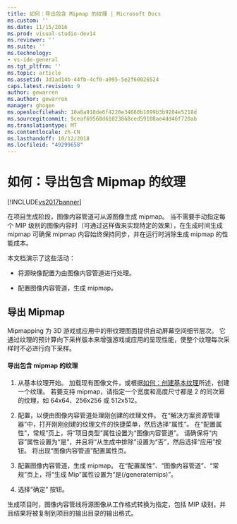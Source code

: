 ```yaml
---
title: 如何：导出包含 Mipmap 的纹理 | Microsoft Docs
ms.custom: ''
ms.date: 11/15/2016
ms.prod: visual-studio-dev14
ms.reviewer: ''
ms.suite: ''
ms.technology:
- vs-ide-general
ms.tgt_pltfrm: ''
ms.topic: article
ms.assetid: 3d1ad14b-44fb-4cf0-a995-5e2f60026524
caps.latest.revision: 9
author: gewarren
ms.author: gewarren
manager: ghogen
ms.openlocfilehash: 10a8a918de6f4228e34660b1699b3b9204e5218d
ms.sourcegitcommit: 9ceaf69568d61023868ced59108ae4dd46f720ab
ms.translationtype: MT
ms.contentlocale: zh-CN
ms.lasthandoff: 10/12/2018
ms.locfileid: "49299658"
---
```

# <a name="how-to-export-a-texture-that-contains-mipmaps"></a>如何：导出包含 Mipmap 的纹理
[!INCLUDE[vs2017banner](../includes/vs2017banner.md)]

在项目生成阶段，图像内容管道可从源图像生成 mipmap。 当不需要手动指定每个 MIP 级别的图像内容时（可通过这样做来实现特定的效果），在生成时间生成 mipmap 可确保 mipmap 内容始终保持同步，并在运行时消除生成 mipmap 的性能成本。  
  
 本文档演示了这些活动：  
  
-   将源映像配置为由图像内容管道进行处理。  
  
-   配置图像内容管道，生成 mipmap。  
  
## <a name="exporting-mipmaps"></a>导出 Mipmap  
 Mipmapping 为 3D 游戏或应用中的带纹理图面提供自动屏幕空间细节层次。 它通过纹理的预计算向下采样版本来增强游戏或应用的呈现性能，使整个纹理每次采样时不必进行向下采样。  
  
#### <a name="to-export-a-texture-that-has-mipmaps"></a>导出包含 mipmap 的纹理  
  
1.  从基本纹理开始。 加载现有图像文件，或根据[如何：创建基本纹理](../designers/how-to-create-a-basic-texture.md)所述，创建一个纹理。 若要支持 mipmap，请指定一个宽度和高度尺寸都是 2 的同次幂的纹理，如 64x64、256x256 或 512x512。  
  
2.  配置，以便由图像内容管道处理刚创建的纹理文件。 在“解决方案资源管理器”中，打开刚刚创建的纹理文件的快捷菜单，然后选择“属性”。 在“配置属性”，常规”页上，将“项目类型”属性设置为“图像内容管道”。 请确保将“内容”属性设置为“是”，并且将“从生成中排除”设置为“否”，然后选择“应用”按钮。 将出现“图像内容管道”配置属性页。  
  
3.  配置图像内容管道，生成 mipmap。 在“配置属性”、“图像内容管道”、“常规”页上，将“生成 Mip”属性设置为“是(/generatemips)”。  
  
4.  选择“确定”  按钮。  
  
 生成项目时，图像内容管线将源图像从工作格式转换为指定，包括 MIP 级别，并且结果将被复制到项目的输出目录的输出格式。



